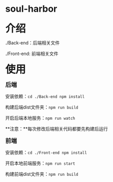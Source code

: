 # soul-harbor

<font size = 6>**介绍**</font>

./Back-end：后端相关文件

./Front-end: 前端相关文件

<font size = 6>**使用**</font>

<font size = 4>**后端**</font>

安装依赖：`cd ./Back-end npm install`

构建后端dist文件夹：`npm run build`

开启后端本地服务：`npm run watch`

**注意：**每次修改后端相关代码都要先构建后运行

<font size = 4>**前端**</font>

安装依赖：`cd ./Front-end npm install`

开启本地前端服务：`npm run start`

构建前端dist文件夹：`npm run build`